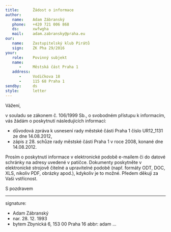```yaml
---
title:      Žádost o informace
author:
   name:    Adam Zábranský
   phone:   +420 721 006 868
   ds:      xwfwgha
   mail:    adam.zabransky@praha.eu
our:
   name:    Zastupitelský klub Pirátů
   sign:    ZK Pha 29/2016
your:
   role:    Povinný subjekt
   name:    
      -     Městská část Praha 1
   address:
      -     Vodičkova 18
      -     115 68 Praha 1
sendby:     ds
style:      letter
---
```


Vážení,

v souladu se zákonem č. 106/1999 Sb., o svobodném přístupu k informacím, vás žádám o poskytnutí následujících informací:

- důvodová zpráva k usnesení rady městské části Praha 1 číslo UR12_1131 ze dne 14.08.2012,
- zápis z 28. schůze rady městské části Praha 1 v roce 2008, konané dne 14.08.2012. 

Prosím o poskytnutí informace v elektronické podobě e-mailem či do datové schránky na adresy uvedené v patičce. Dokumenty poskytněte v elektronické strojově čitelné a upravitelné podobě (např. formáty ODT, DOC, XLS, nikoliv PDF, obrázky apod.), kdykoliv je to možné. Předem děkuji za Vaši vstřícnost.

S pozdravem

---
signature:
  - Adam Zábranský
  - nar. 28. 12. 1993
  - bytem Zbynická 6, 153 00 Praha 16
abbr:       adam
...

